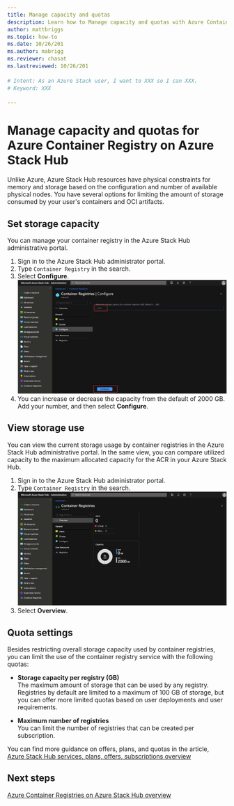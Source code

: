 ```yaml
---
title: Manage capacity and quotas 
description: Learn how to Manage capacity and quotas with Azure Container Registry on Azure Stack Hub.
author: mattbriggs
ms.topic: how-to
ms.date: 10/26/201
ms.author: mabrigg
ms.reviewer: chasat
ms.lastreviewed: 10/26/201

# Intent: As an Azure Stack user, I want to XXX so I can XXX.
# Keyword: XXX

---
```


# Manage capacity and quotas for Azure Container Registry on Azure Stack Hub

Unlike Azure, Azure Stack Hub resources have physical constraints for memory and storage based on the configuration and number of available physical nodes. You have several options for limiting the amount of storage consumed by your user's containers and OCI artifacts.

## Set storage capacity

You can manage your container registry in the Azure Stack Hub administrative portal. 

1. Sign in to the Azure Stack Hub administrator portal.
2. Type `Container Registry` in the search.
3. Select **Configure**.
    ![Manage your container registry capacity.](media/container-registries-manage/azure-stack-hub-container-registries-configure.png)
4. You can increase or decrease the capacity from the default of 2000 GB. Add your number, and then select **Configure**.

## View storage use

You can view the current storage usage by container registries in the Azure Stack Hub 
administrative portal. In the same view, you can compare utilized capacity to the maximum 
allocated capacity for the ACR in your Azure Stack Hub.

1. Sign in to the Azure Stack Hub administrator portal.
2. Type `Container Registry` in the search.
    ![View the current storage usage by container registries.](media/container-registries-manage/azure-stack-hub-container-registries-overview.png)
3. Select **Overview**.
## Quota settings

Besides restricting overall storage capacity used by container registries, you can
limit the use of the container registry service with the following quotas:

-   **Storage capacity per registry (GB)**  
    The maximum amount of storage that can be used by any registry. Registries by default 
    are limited to a maximum of 100 GB of storage, but you can offer more limited 
    quotas based on user deployments and user requirements.

-   **Maximum number of registries**  
    You can limit the number of registries that can be created per subscription.

You can find more guidance on offers, plans, and quotas in the article, [Azure Stack Hub services, plans, offers, subscriptions overview](service-plan-offer-subscription-overview.md)

## Next steps

[Azure Container Registries on Azure Stack Hub overview](container-registries-overview.md)

